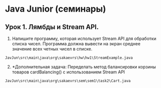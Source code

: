 # Java Junior (семинары)
## Урок 1. Лямбды и Stream API.

1. Напишите программу, которая использует Stream API для обработки списка чисел. 
Программа должна вывести на экран среднее значение всех четных чисел в списке.
```
JavJun\src\main\java\org\sakaevrs\hw\hw1\StreamExample.java
```
2. *Дополнительная задача: Переделать метод балансировки корзины товаров cardBalancing() 
с использованием Stream API
```
JavJun\src\main\java\org\sakaevrs\sem\sem1\task2\Cart.java
```